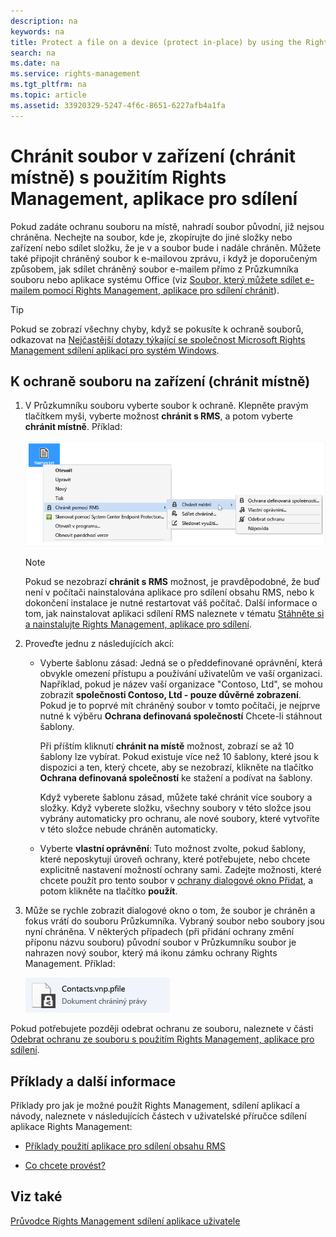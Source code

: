 ```yaml
---
description: na
keywords: na
title: Protect a file on a device (protect in-place) by using the Rights Management sharing application
search: na
ms.date: na
ms.service: rights-management
ms.tgt_pltfrm: na
ms.topic: article
ms.assetid: 33920329-5247-4f6c-8651-6227afb4a1fa
---
```

# Chr&#225;nit soubor v zař&#237;zen&#237; (chr&#225;nit m&#237;stně) s použit&#237;m Rights Management, aplikace pro sd&#237;len&#237;
Pokud zadáte ochranu souboru na místě, nahradí soubor původní, již nejsou chráněna. Nechejte na soubor, kde je, zkopírujte do jiné složky nebo zařízení nebo sdílet složku, že je v a soubor bude i nadále chráněn. Můžete také připojit chráněný soubor k e-mailovou zprávu, i když je doporučeným způsobem, jak sdílet chráněný soubor e-mailem přímo z Průzkumníka souboru nebo aplikace systému Office (viz [Soubor, který můžete sdílet e-mailem pomocí Rights Management, aplikace pro sdílení chránit](../Topic/Protect_a_file_that_you_share_by_email_by_using_the_Rights_Management_sharing_application.md)).

> [!TIP]
> Pokud se zobrazí všechny chyby, když se pokusíte k ochraně souborů, odkazovat na [Nejčastější dotazy týkající se společnost Microsoft Rights Management sdílení aplikací pro systém Windows](http://go.microsoft.com/fwlink/?LinkId=303971).

## K ochraně souboru na zařízení (chránit místně)

1.  V Průzkumníku souboru vyberte soubor k ochraně. Klepněte pravým tlačítkem myši, vyberte možnost **chránit s RMS**, a potom vyberte **chránit místně**. Příklad:

    ![](../Image/ADRMS_MSRMSApp_SP_CompanyDefined.png)

    > [!NOTE]
    > Pokud se nezobrazí **chránit s RMS** možnost, je pravděpodobné, že buď není v počítači nainstalována aplikace pro sdílení obsahu RMS, nebo k dokončení instalace je nutné restartovat váš počítač. Další informace o tom, jak nainstalovat aplikaci sdílení RMS naleznete v tématu [Stáhněte si a nainstalujte Rights Management, aplikace pro sdílení](../Topic/Download_and_install_the_Rights_Management_sharing_application.md).

2.  Proveďte jednu z následujících akcí:

    -   Vyberte šablonu zásad: Jedná se o předdefinované oprávnění, která obvykle omezení přístupu a používání uživatelům ve vaší organizaci. Například, pokud je název vaší organizace "Contoso, Ltd", se mohou zobrazit **společnosti Contoso, Ltd - pouze důvěrné zobrazení**. Pokud je to poprvé mít chráněný soubor v tomto počítači, je nejprve nutné k výběru **Ochrana definovaná společností** Chcete-li stáhnout šablony.

        Při příštím kliknutí **chránit na místě** možnost, zobrazí se až 10 šablony lze vybírat. Pokud existuje více než 10 šablony, které jsou k dispozici a ten, který chcete, aby se nezobrazí, klikněte na tlačítko **Ochrana definovaná společností** ke stažení a podívat na šablony.

        Když vyberete šablonu zásad, můžete také chránit více soubory a složky. Když vyberete složku, všechny soubory v této složce jsou vybrány automaticky pro ochranu, ale nové soubory, které vytvoříte v této složce nebude chráněn automaticky.

    -   Vyberte **vlastní oprávnění**: Tuto možnost zvolte, pokud šablony, které neposkytují úroveň ochrany, které potřebujete, nebo chcete explicitně nastavení možností ochrany sami. Zadejte možnosti, které chcete použít pro tento soubor v [ochrany dialogové okno Přidat](http://technet.microsoft.com/library/dn574738.aspx), a potom klikněte na tlačítko **použít**.

3.  Může se rychle zobrazit dialogové okno o tom, že soubor je chráněn a fokus vrátí do souboru Průzkumníka. Vybraný soubor nebo soubory jsou nyní chráněna. V některých případech (při přidání ochrany změní příponu názvu souboru) původní soubor v Průzkumníku soubor je nahrazen nový soubor, který má ikonu zámku ochrany Rights Management. Příklad:

    ![](../Image/ADRMS_MSRMSApp_Pfile.png)

Pokud potřebujete později odebrat ochranu ze souboru, naleznete v části [Odebrat ochranu ze souboru s použitím Rights Management, aplikace pro sdílení](../Topic/Remove_protection_from_a_file_by_using_the_Rights_Management_sharing_application.md).

## Příklady a další informace
Příklady pro jak je možné použít Rights Management, sdílení aplikací a návody, naleznete v následujících částech v uživatelské příručce sdílení aplikace Rights Management:

-   [Příklady použití aplikace pro sdílení obsahu RMS](../Topic/Rights_Management_sharing_application_user_guide.md#BKMK_SharingExamples)

-   [Co chcete provést?](../Topic/Rights_Management_sharing_application_user_guide.md#BKMK_SharingInstructions)

## Viz také
[Průvodce Rights Management sdílení aplikace uživatele](../Topic/Rights_Management_sharing_application_user_guide.md)

